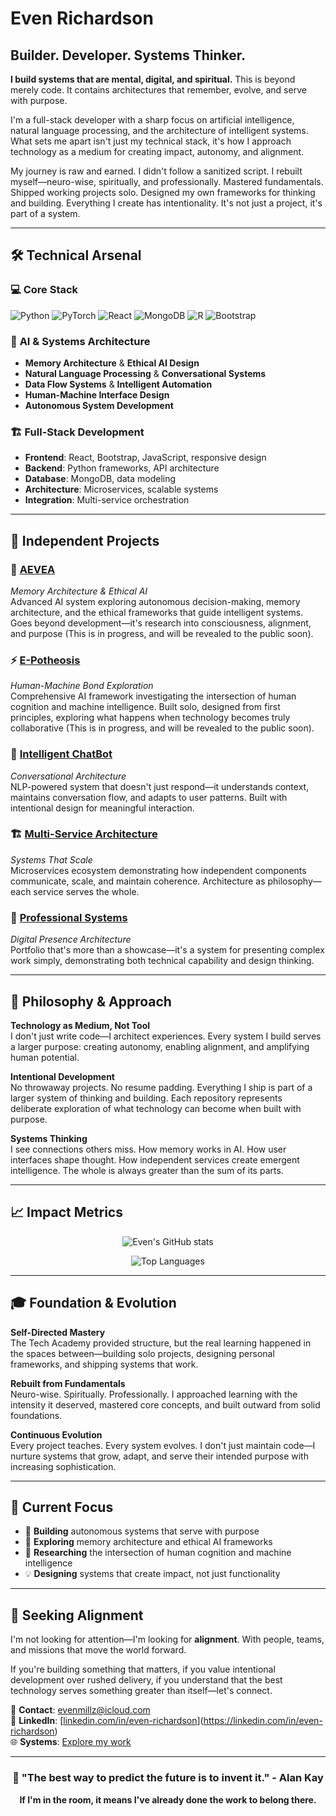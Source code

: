 # Even Richardson

## Builder. Developer. Systems Thinker.

**I build systems that are mental, digital, and spiritual.** This is beyond merely code. It contains architectures that remember, evolve, and serve with purpose.

I'm a full-stack developer with a sharp focus on artificial intelligence, natural language processing, and the architecture of intelligent systems. What sets me apart isn't just my technical stack, it's how I approach technology as a medium for creating impact, autonomy, and alignment.

My journey is raw and earned. I didn't follow a sanitized script. I rebuilt myself—neuro-wise, spiritually, and professionally. Mastered fundamentals. Shipped working projects solo. Designed my own frameworks for thinking and building. Everything I create has intentionality. It's not just a project, it's part of a system.

---

## 🛠️ Technical Arsenal

### 💻 **Core Stack**
![Python](https://img.shields.io/badge/Python-3776AB?style=for-the-badge&logo=python&logoColor=white)
![PyTorch](https://img.shields.io/badge/PyTorch-EE4C2C?style=for-the-badge&logo=pytorch&logoColor=white)
![React](https://img.shields.io/badge/React-20232A?style=for-the-badge&logo=react&logoColor=61DAFB)
![MongoDB](https://img.shields.io/badge/MongoDB-47A248?style=for-the-badge&logo=mongodb&logoColor=white)
![R](https://img.shields.io/badge/R-276DC3?style=for-the-badge&logo=r&logoColor=white)
![Bootstrap](https://img.shields.io/badge/Bootstrap-563D7C?style=for-the-badge&logo=bootstrap&logoColor=white)

### 🧠 **AI & Systems Architecture**
- **Memory Architecture** & **Ethical AI Design**
- **Natural Language Processing** & **Conversational Systems**
- **Data Flow Systems** & **Intelligent Automation**
- **Human-Machine Interface Design**
- **Autonomous System Development**

### 🏗️ **Full-Stack Development**
- **Frontend**: React, Bootstrap, JavaScript, responsive design
- **Backend**: Python frameworks, API architecture
- **Database**: MongoDB, data modeling
- **Architecture**: Microservices, scalable systems
- **Integration**: Multi-service orchestration

---

## 🎯 Independent Projects

### 🧠 [AEVEA](https://github.com/evenmillz/ai-system-project)
*Memory Architecture & Ethical AI*  
Advanced AI system exploring autonomous decision-making, memory architecture, and the ethical frameworks that guide intelligent systems. Goes beyond development—it's research into consciousness, alignment, and purpose (This is in progress, and will be revealed to the public soon).

### ⚡ [E-Potheosis](https://github.com/evenmillz/e-potheosis)
*Human-Machine Bond Exploration*  
Comprehensive AI framework investigating the intersection of human cognition and machine intelligence. Built solo, designed from first principles, exploring what happens when technology becomes truly collaborative (This is in progress, and will be revealed to the public soon).

### 🤖 [Intelligent ChatBot](https://github.com/evenmillz/ChatBot)
*Conversational Architecture*  
NLP-powered system that doesn't just respond—it understands context, maintains conversation flow, and adapts to user patterns. Built with intentional design for meaningful interaction.

### 🏗️ [Multi-Service Architecture](https://github.com/evenmillz/multi_service_project)
*Systems That Scale*  
Microservices ecosystem demonstrating how independent components communicate, scale, and maintain coherence. Architecture as philosophy—each service serves the whole.

### 💼 [Professional Systems](https://github.com/evenmillz/Portfolio)
*Digital Presence Architecture*  
Portfolio that's more than a showcase—it's a system for presenting complex work simply, demonstrating both technical capability and design thinking.

---

## 🧭 Philosophy & Approach

**Technology as Medium, Not Tool**  
I don't just write code—I architect experiences. Every system I build serves a larger purpose: creating autonomy, enabling alignment, and amplifying human potential.

**Intentional Development**  
No throwaway projects. No resume padding. Everything I ship is part of a larger system of thinking and building. Each repository represents deliberate exploration of what technology can become when built with purpose.

**Systems Thinking**  
I see connections others miss. How memory works in AI. How user interfaces shape thought. How independent services create emergent intelligence. The whole is always greater than the sum of its parts.

---

## 📈 Impact Metrics

<div align="center">
  
![Even's GitHub stats](https://github-readme-stats.vercel.app/api?username=evenmillz&show_icons=true&theme=radical)

![Top Languages](https://github-readme-stats.vercel.app/api/top-langs/?username=evenmillz&layout=compact&theme=radical)

</div>

---

## 🎓 Foundation & Evolution

**Self-Directed Mastery**  
The Tech Academy provided structure, but the real learning happened in the spaces between—building solo projects, designing personal frameworks, and shipping systems that work.

**Rebuilt from Fundamentals**  
Neuro-wise. Spiritually. Professionally. I approached learning with the intensity it deserved, mastered core concepts, and built outward from solid foundations.

**Continuous Evolution**  
Every project teaches. Every system evolves. I don't just maintain code—I nurture systems that grow, adapt, and serve their intended purpose with increasing sophistication.

---

## 🎯 Current Focus

- 🔭 **Building** autonomous systems that serve with purpose
- 🧠 **Exploring** memory architecture and ethical AI frameworks  
- 🌱 **Researching** the intersection of human cognition and machine intelligence
- 💡 **Designing** systems that create impact, not just functionality

---

## 🤝 Seeking Alignment

I'm not looking for attention—I'm looking for **alignment**. With people, teams, and missions that move the world forward.

If you're building something that matters, if you value intentional development over rushed delivery, if you understand that the best technology serves something greater than itself—let's connect.

📧 **Contact**: [evenmillz@icloud.com](mailto:evenmillz@icloud.com)  
💼 **LinkedIn**: [[linkedin.com/in/even-richardson](https://www.linkedin.com/in/wiseinvestment/)](https://linkedin.com/in/even-richardson)  
🌐 **Systems**: [Explore my work](https://erichardson.link)

---

<div align="center">

### 💭 "The best way to predict the future is to invent it." - Alan Kay

**If I'm in the room, it means I've already done the work to belong there.**

</div>
